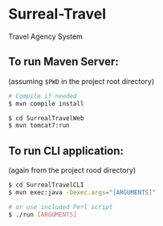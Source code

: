 Surreal-Travel
==============

Travel Agency System

## To run Maven Server:
(assuming ```$PWD``` in the project root directory)
```bash
# Compile if needed
$ mvn compile install

$ cd SurrealTravelWeb
$ mvn tomcat7:run
```

## To run CLI application:
(again from the project rood directory)
```bash
$ cd SurrealTravelCLI
$ mvn exec:java -Dexec.args="[ARGUMENTS]"

# or use included Perl script
$ ./run [ARGUMENTS]
```
